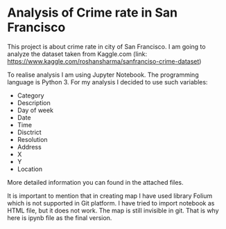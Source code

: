 # Analysis of Crime rate in San Francisco
This project is about crime rate in city of San Francisco. I am going to analyze the dataset taken from Kaggle.com 
(link: https://www.kaggle.com/roshansharma/sanfranciso-crime-dataset)

To realise analysis I am using Jupyter Notebook. The programming language is Python 3.
For my analysis I decided to use such variables:
+ Category
+ Description 
+ Day of week 
+ Date 
+ Time 
+ Disctrict 
+ Resolution 
+ Address 
+ X 
+ Y 
+ Location 

More detailed information you can found in the attached files.

It is important to mention that in creating map I have used library Folium which is not supported in Git platform. I have tried to import notebook as HTML file, but it does not work. The map is still invisible in git. That is why here is ipynb file as the final version.
